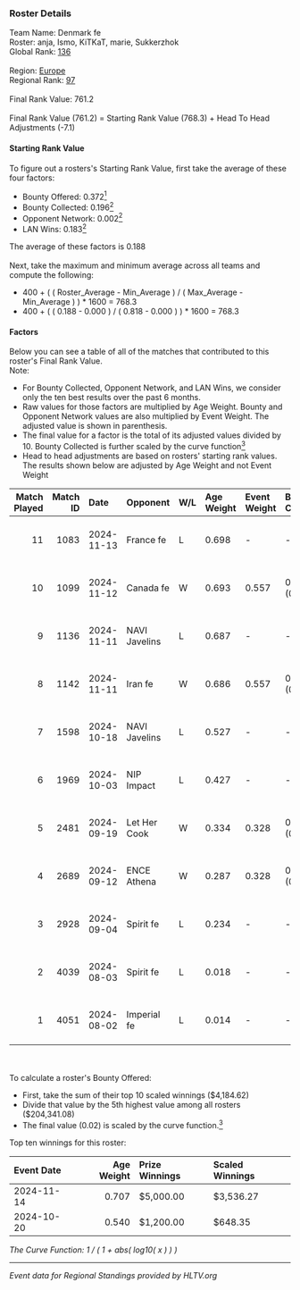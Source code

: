 ### Roster Details<br />
Team Name: Denmark fe<br />
Roster: anja, Ismo, KiTKaT, marie, Sukkerzhok<br />
Global Rank: [136](../../standings_global_2025_01_27.md)<br />
<br />
Region: [Europe]( ../../standings_europe_2025_01_27.md)<br />
Regional Rank: [97]( ../../standings_europe_2025_01_27.md)<br />
<br />
Final Rank Value:  761.2<br />
<br />
Final Rank Value (761.2) = Starting Rank Value (768.3) + Head To Head Adjustments (-7.1)<br />

#### Starting Rank Value<br />
To figure out a rosters's Starting Rank Value, first take the average of these four factors:<br />
- Bounty Offered: 0.372[<sup>1</sup>](#table2)
- Bounty Collected: 0.196[<sup>2</sup>](#table1)
- Opponent Network: 0.002[<sup>2</sup>](#table1)
- LAN Wins: 0.183[<sup>2</sup>](#table1)

The average of these factors is 0.188<br />
<br />
Next, take the maximum and minimum average across all teams and compute the following:<br />
- 400 + ( ( Roster_Average - Min_Average ) / ( Max_Average - Min_Average ) ) * 1600 = 768.3
- 400 + ( ( 0.188 - 0.000 ) / ( 0.818 - 0.000 ) ) * 1600 = 768.3


#### Factors<br />
Below you can see a table of all of the matches that contributed to this roster's Final Rank Value.<br />
Note:<br />

- For Bounty Collected, Opponent Network, and LAN Wins, we consider only the ten best results over the past 6 months.
- Raw values for those factors are multiplied by Age Weight. Bounty and Opponent Network values are also multiplied by Event Weight. The adjusted value is shown in parenthesis.
- The final value for a factor is the total of its adjusted values divided by 10. Bounty Collected is further scaled by the curve function[<sup>3</sup>](#curveFunction)
- Head to head adjustments are based on rosters' starting rank values. The results shown below are adjusted by Age Weight and not Event Weight
<span id="table1"></span><br />


| Match Played | Match ID | Date       | Opponent      | W/L | Age Weight | Event Weight | Bounty Collected | Opponent Network | LAN Wins  | H2H Adj. | Roster                                |
| -: | -: | :- | :- | :- | :- | :- | :- | :- | :- | -: | :- |
|           11 |     1083 | 2024-11-13 | France fe     | L   | 0.698      | -            | -                | -                | -         |    -4.68 | anja, Ismo, KiTKaT, marie, Sukkerzhok |
|           10 |     1099 | 2024-11-12 | Canada fe     | W   | 0.693      | 0.557        | 0.000 (0.000)    | 0.039 (0.015)    | 1 (0.693) |     3.26 | anja, Ismo, KiTKaT, marie, Sukkerzhok |
|            9 |     1136 | 2024-11-11 | NAVI Javelins | L   | 0.687      | -            | -                | -                | -         |    -1.57 | anja, Ismo, KiTKaT, marie, Sukkerzhok |
|            8 |     1142 | 2024-11-11 | Iran fe       | W   | 0.686      | 0.557        | 0.000 (0.000)    | 0.000 (0.000)    | 1 (0.686) |     2.50 | anja, Ismo, KiTKaT, marie, Sukkerzhok |
|            7 |     1598 | 2024-10-18 | NAVI Javelins | L   | 0.527      | -            | -                | -                | -         |    -1.12 | Ismo, KiTKaT, marie, Nea, pullox      |
|            6 |     1969 | 2024-10-03 | NIP Impact    | L   | 0.427      | -            | -                | -                | -         |    -6.14 | Ismo, KiTKaT, marie, Nea, pullox      |
|            5 |     2481 | 2024-09-19 | Let Her Cook  | W   | 0.334      | 0.328        | 0.005 (0.001)    | 0.067 (0.007)    | 0 (0.000) |     3.78 | Ismo, KiTKaT, marie, Nea, pullox      |
|            4 |     2689 | 2024-09-12 | ENCE Athena   | W   | 0.287      | 0.328        | 0.003 (0.000)    | 0.004 (0.000)    | 0 (0.000) |     1.98 | Ismo, KiTKaT, marie, Nea, pullox      |
|            3 |     2928 | 2024-09-04 | Spirit fe     | L   | 0.234      | -            | -                | -                | -         |    -4.74 | Ismo, KiTKaT, marie, Nea, pullox      |
|            2 |     4039 | 2024-08-03 | Spirit fe     | L   | 0.018      | -            | -                | -                | -         |    -0.37 | Ismo, KiTKaT, marie, Nea, pullox      |
|            1 |     4051 | 2024-08-02 | Imperial fe   | L   | 0.014      | -            | -                | -                | -         |    -0.03 | Ismo, KiTKaT, marie, Nea, pullox      |

<br />
<span id="table2"></span><br />
To calculate a roster's Bounty Offered:<br />

- First, take the sum of their top 10 scaled winnings ($4,184.62)
- Divide that value by the 5th highest value among all rosters ($204,341.08)
- The final value (0.02) is scaled by the curve function.[<sup>3</sup>](#curveFunction)

Top ten winnings for this roster:<br />

| Event Date | Age Weight | Prize Winnings | Scaled Winnings |
| :- | -: | :- | :- |
| 2024-11-14 |      0.707 | $5,000.00      | $3,536.27       |
| 2024-10-20 |      0.540 | $1,200.00      | $648.35         |


<span id="curveFunction"></span>_The Curve Function: 1 / ( 1 + abs( log10( x ) ) )_<br />

---
_Event data for Regional Standings provided by HLTV.org_<br />
